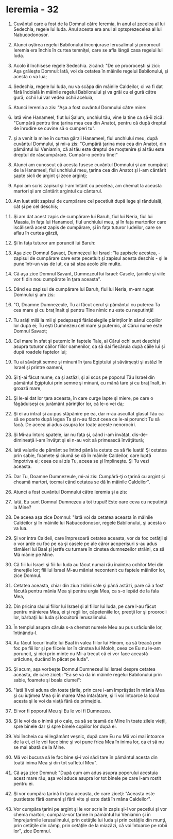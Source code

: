 # Ieremia - 32

1. Cuvântul care a fost de la Domnul către Ieremia, în anul al zecelea al lui Sedechia, regele lui Iuda. Anul acesta era anul al optsprezecelea al lui Nabucodonosor. 

2. Atunci oştirea regelui Babilonului înconjurase Ierusalimul şi proorocul Ieremia era închis în curtea temniţei, care se afla lângă casa regelui lui Iuda. 

3. Acolo îl închisese regele Sedechia. zicând: "De ce prooroceşti şi zici: Aşa grăieşte Domnul: Iată, voi da cetatea în mâinile regelui Babilonului, şi acesta o va lua; 

4. Sedechia, regele lui Iuda, nu va scăpa din mâinile Caldeilor, ci va fi dat fără îndoială în mâinile regelui Babilonului şi va grăi cu el gură către gură; ochii lui var vedea ochii aceluia, 

6. Atunci Ieremia a zis: "Aşa a fost cuvântul Domnului către mine: 

7. Iată vine Hanameel, fiut lui Şalum, unchiul tău, vine la tine ca să-îi zică: "Cumpără pentru tine ţarina mea cea din Anatot, pentru că după dreptul de înrudire se cuvine să o cumperi tu". 

8. şi a venit la mine în curtea gărzii Hanameel, fiul unchiului meu, după cuvântul Domnului, şi mi-a zis: "Cumpără ţarina mea cea din Anatot, din pământul lui Veniamin, că al tău este dreptul de moştenire şi al tău este dreptul de răscumpărare. Cumpăr-o pentru tine!" 

9. Atunci am cunoscut că acesta fusese cuvântul Domnului şi am cumpărat de la Hanameel, fiul unchiului meu, ţarina cea din Anatot şi i-am cântărit şapte sicli de argint şi zece arginţi; 

10. Apoi am scris zapisul şi l-am întărit cu pecetea, am chemat la aceasta martori şi am cântărit argintul cu cântarul. 

11. Am luat atât zapisul de cumpărare cel pecetluit după lege şi rânduială, cât şi pe cel deschis; 

12. Şi am dat acest zapis de cumpărare lui Baruh, fiul lui Neria, fiul lui Maasia, în faţa lui Hanameel, fiul unchiului meu, şi în faţa martorilor care iscăliseră acest zapis de cumpărare, şi în faţa tuturor Iudeilor, care se aflau în curtea gărzii, 

13. Şi în faţa tuturor am poruncit lui Baruh: 

14. Aşa zice Domnul Savaot, Dumnezeul lui Israel: "Ia zapisele acestea, - zapisul de cumpărare care este pecetluit şi zapisul acesta deschis - şi le pune într-un vas de lut, ca să stea acolo zile multe. 

15. Că aşa zice Domnul Savant, Dumnezeul lui Israel: Casele, ţarinile şi viile vor fi din nou cumpărate în ţara aceasta". 

16. Dând eu zapisul de cumpărare lui Baruh, fiul lui Neria, m-am rugat Domnului şi am zis: 

17. "O, Doamne Dumnezeule, Tu ai făcut cerul şi pământul cu puterea Ta cea mare şi cu braţ înalt şi pentru Tine nimic nu este cu neputinţă! 

18. Tu arăţi milă la mii şi pedepseşti fărădelegile părinţilor în sânul copiilor lor după ei; Tu eşti Dumnezeu cel mare şi puternic, al Cărui nume este Domnul Savaot; 

19. Cel mare în sfat şi puternic în faptele Tale, ai Cărui ochi sunt deschişi asupra tuturor căilor fiilor oamenilor, ca să dai fiecăruia după căile lui şi după roadele faptelor lui; 

20. Tu ai săvârşit semne şi minuni în ţara Egiptului şi săvârşeşti şi astăzi în Israel şi printre oameni, 

21. Şi ţi-ai făcut nume, ca şi astăzi, şi ai scos pe poporul Tău Israel din pământul Egiptului prin semne şi minuni, cu mână tare şi cu braţ înalt, în groază mare, 

22. Şi le-ai dat lor ţara aceasta, în care curge lapte şi miere, pe care o făgăduiseşi cu jurământ părinţilor lor, că le-o vei da; 

23. Şi ei au intrat şi au pus stăpânire pe ea, dar n-au ascultat glasul Tău ca să se poarte după legea Ta şi n-au făcut ceea ce le-ai poruncit Tu să facă. De aceea ai adus asupra lor toate aceste nenorociri. 

23. Şi Mi-au întors spatele, iar nu faţa şi, când i-am învăţat, dis-de-dimineaţă i-am învăţat şi ei n-au voit să primească învăţătură; 

24. Iată valurile de pământ se întind până la cetate ca să fie luată! Şi cetatea prin sabie, foamete şi ciumă se dă în mâinile Caldeilor, care luptă împotriva ei; ceea ce ai zis Tu, aceea se şi împlineşte. Şi Tu vezi aceasta. 

25. Dar Tu, Doamne Dumnezeule, mi-ai zis: Cumpără-ţi o ţarină cu argint şi cheamă martori, tocmai când cetatea se dă în mâinile Caldeilor". 

26. Atunci a fost cuvântul Domnului către Ieremia şi a zis: 

27. Iată, Eu sunt Domnul Dumnezeu a tot trupul! Este oare ceva cu neputinţă la Mine?

28. De aceea aşa zice Domnul: "Iată voi da cetatea aceasta în mâinile Caldeilor şi în mâinile lui Nabucodonosor, regele Babilonului, şi acesta o va lua. 

29. Şi vor intra Caldeii, care împresoară cetatea aceasta, vor da foc cetăţii şi o vor arde cu foc pe ea şi casele pe ale căror acoperişuri s-au adus tămâieri lui Baal şi jertfe cu turnare în cinstea dumnezeilor străini, ca să Mă mânie pe Mine. 

30. Că fiii lui Israel şi fiii lui Iuda au făcut numai rău înaintea ochilor Mei din tinereţile lor; fiii lui Israel M-au mâniat necontenit cu faptele mâinilor lor, zice Domnul. 

31. Cetatea aceasta, chiar din ziua zidirii sale şi până astăzi, pare că a fost făcută pentru mânia Mea şi pentru urgia Mea, ca s-o lepăd de la fala Mea, 

32. Din pricina răului fiilor lui Israel şi al fiilor lui Iuda, pe care l-au făcut pentru mânierea Mea, ei şi regii lor, căpeteniile lor, preoţii lor şi proorocii lor, bărbaţii lui Iuda şi locuitorii Ierusalimului. 

34. În templul asupra căruia s-a chemat numele Meu au pus urâciunile lor, întinându-l. 

35. Au făcut locuri înalte lui Baal în valea fiilor lui Hinom, ca să treacă prin foc pe fiii lor şi pe fiicele lor în cinstea lui Moloh, ceea ce Eu nu le-am poruncit, şi nici prin minte nu Mi-a trecut că ei vor face această urâciune, ducând în păcat pe Iuda". 

36. Şi acum, aşa vorbeşte Domnul Dumnezeul lui Israel despre cetatea aceasta, de care ziceţi: "Ea se va da în mâinile regelui Babilonului prin sabie, foamete şi boala ciumei": 

37. "Iată îi voi aduna din toate ţările, prin care i-am împrăştiat în mânia Mea şi cu iuţimea Mea şi în marea Mea întărâtare, şi îi voi întoarce la locul acesta şi le voi da viaţă fără de primejdie. 

38. Ei vor fi poporul Meu şi Eu le voi fi Dumnezeu. 

39. Şi le voi da o inimă şi o cale, ca să se teamă de Mine în toate zilele vieţii, spre binele dar şi spre binele copiilor lor după ei. 

40. Voi încheia cu ei legământ veşnic, după care Eu nu Mă voi mai întoarce de la ei, ci le voi face bine şi voi pune frica Mea în inima lor, ca ei să nu se mai abată de la Mine. 

41. Mă voi bucura să le fac bine şi-i voi sădi tare în pământul acesta din toată inima Mea şi din tot sufletul Meu". 

42. Că aşa zice Domnul: "După cum am adus asupra poporului acestuia acest mare rău, aşa voi aduce asupra lor tot binele pe care l-am rostit pentru ei. 

43. Şi vor cumpăra ţarină în ţara aceasta, de care ziceţi: "Aceasta este pustietate fără oameni şi fără vite şi este dată în mâna Caldeilor". 

44. Vor cumpăra ţarini pe argint şi le vor scrie în zapis şi-l vor pecetlui şi vor chema martori; cumpăra-vor ţarine în pământul lui Veniamin şi în împrejurimile Ierusalimului, prin cetăţile lui Iuda şi prin cetăţile din munţi, prin cetăţile din câmp, prin cetăţile de la miazăzi, că voi întoarce pe robii lor", zice Domnul. 

